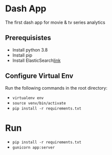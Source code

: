 # Dash App
The first dash app for movie & tv series analytics

## Prerequisistes
- Install python 3.8
- Install pip
- Install ElasticSearch[link](https://www.elastic.co/guide/en/elasticsearch/reference/current/install-elasticsearch.html)
## Configure Virtual Env
Run the following commands in the root directory: 
- `virtualenv env`
- `source venv/bin/activate`
- `pip install -r requirements.txt`

# Run
- `pip install -r requirements.txt`
- `gunicorn app:server`
